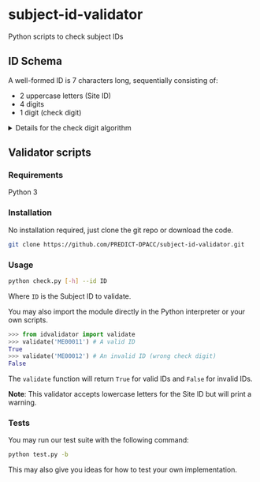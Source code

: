 # subject-id-validator
Python scripts to check subject IDs

## ID Schema

A well-formed ID is 7 characters long, sequentially consisting of:

- 2 uppercase letters (Site ID)
- 4 digits
- 1 digit (check digit)

<details>
<summary>Details for the check digit algorithm</summary>

The check digit must correctly evaluate to the following:

```bash
{
  (ASCII value of 1st character * 1) +
  (ASCII value of 2nd character * 2) +
  (1st digit * 3) +
  (2nd digit * 4) +
  (3rd digit * 5) +
  (4th digit * 6)
} % 10
```

</details>

## Validator scripts

### Requirements
Python 3

### Installation

No installation required, just clone the git repo or download the code.

```sh
git clone https://github.com/PREDICT-DPACC/subject-id-validator.git
```

### Usage

```sh
python check.py [-h] --id ID
```

Where `ID` is the Subject ID to validate.

You may also import the module directly in the Python interpreter or your own scripts.

```python
>>> from idvalidator import validate
>>> validate('ME00011') # A valid ID
True
>>> validate('ME00012') # An invalid ID (wrong check digit)
False
```

The `validate` function will return `True` for valid IDs and `False` for invalid IDs.

**Note**: This validator accepts lowercase letters for the Site ID but will print a warning.

### Tests

You may run our test suite with the following command:

```sh
python test.py -b
```

This may also give you ideas for how to test your own implementation.
